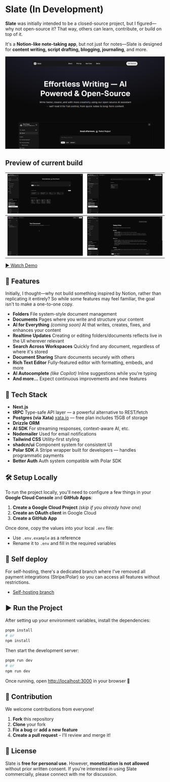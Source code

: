 # Slate (In Development)

**Slate** was initially intended to be a closed-source project, but I figured—why not open-source it? That way, others can learn, contribute, or build on top of it.

It's a **Notion-like note-taking app**, but not just for notes—Slate is designed for **content writing, script drafting, blogging, journaling**, and more.

![Landing](/public/site/landing.png)

## Preview of current build

| ![Dashboard](/public/site/demo-dash.png) | ![Folder](/public/site/demo-folder.png) |
|------------------------------------|------------------------------------|
| ![Document](/public/document-page.png) | ![AI Chat](/public/site/demo-ai.png) |

[▶️ Watch Demo](https://www.kapwing.com/e/68971253494d74d1a712ef3b)

## 🚀 Features

Initially, I thought—why not build something inspired by Notion, rather than replicating it entirely? So while some features may feel familiar, the goal isn't to make a one-to-one copy.

* **Folders**
  File system-style document management
* **Documents**
  Pages where you write and structure your content
* **AI for Everything** *(coming soon)*
  AI that writes, creates, fixes, and enhances your content
* **Realtime Updates**
  Creating or editing folders/documents reflects live in the UI wherever relevant
* **Search Across Workspaces**
  Quickly find any document, regardless of where it's stored
* **Document Sharing**
  Share documents securely with others
* **Rich Text Editor**
  Fully-featured editor with formatting, embeds, and more
* **AI Autocomplete** *(like Copilot)*
  Inline suggestions while you're typing
* **And more...**
  Expect continuous improvements and new features


## 🧱 Tech Stack

* **Next.js**
* **tRPC**
  Type-safe API layer — a powerful alternative to REST/fetch
* **Postgres (via Xata)**
  [xata.io](https://lite.xata.io) — free plan includes 15GB of storage
* **Drizzle ORM**
* **AI SDK**
  For streaming responses, context-aware AI, etc.
* **Nodemailer**
  Used for email notifications
* **Tailwind CSS**
  Utility-first styling
* **shadcn/ui**
  Component system for consistent UI
* **Polar SDK**
  A Stripe wrapper built for developers — handles programmatic payments
* **Better Auth**
  Auth system compatible with Polar SDK


## 🛠️ Setup Locally

To run the project locally, you'll need to configure a few things in your **Google Cloud Console** and **GitHub Apps**:

1. **Create a Google Cloud Project** *(skip if you already have one)*
2. **Create an OAuth client** in Google Cloud
3. **Create a GitHub App**

Once done, copy the values into your local `.env` file:

* Use `.env.example` as a reference
* Rename it to `.env` and fill in the required variables

## 📝 Self deploy

For self-hosting, there's a dedicated branch where I've removed all payment integrations (Stripe/Polar) so you can access all features without restrictions.

* [Self-hosting branch](https://github.com/r2hu1/slate/tree/without-payments-for-selfhost)

## ▶️ Run the Project

After setting up your environment variables, install the dependencies:

```bash
pnpm install
# or
npm install
```

Then start the development server:

```bash
pnpm run dev
# or
npm run dev
```

Once running, open [http://localhost:3000](http://localhost:3000) in your browser 🚀


## 🤝 Contribution

We welcome contributions from everyone!

1. **Fork** this repository
2. **Clone** your fork
3. **Fix a bug** or **add a new feature**
4. **Create a pull request** – I’ll review and merge it!


## 📄 License

Slate is **free for personal use**.
However, **monetization is not allowed** without prior written consent.
If you're interested in using Slate commercially, please connect with me for discussion.
